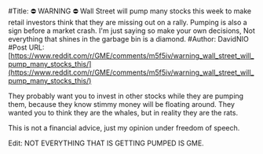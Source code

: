 #Title: ⛔ WARNING ⛔ Wall Street will pump many stocks this week to make retail investors think that they are missing out on a rally. Pumping is also a sign before a market crash. I'm just saying so make your own decisions, Not everything that shines in the garbage bin is a diamond.
#Author: DavidNIO
#Post URL: [https://www.reddit.com/r/GME/comments/m5f5iv/warning_wall_street_will_pump_many_stocks_this/](https://www.reddit.com/r/GME/comments/m5f5iv/warning_wall_street_will_pump_many_stocks_this/)


They probably want you to invest in other stocks while they are pumping them, because they know stimmy money will be floating around. They wanted you to think they are the whales,  but in reality they are the rats. 

This is not a financial advice,  just my opinion under freedom of speech.

Edit: NOT EVERYTHING THAT IS GETTING PUMPED IS GME.